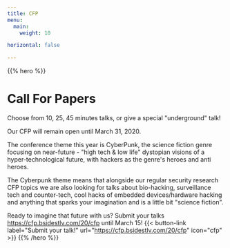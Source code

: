 ```yaml
---
title: CFP
menu:
  main:
    weight: 10

horizontal: false

---
```


{{% hero %}}
# Call For Papers

Choose from 10, 25, 45 minutes talks, or give a special "underground" talk!

Our CFP will remain open until March 31, 2020.

The conference theme this year is CyberPunk, the science fiction genre focusing on near-future - "high tech & low life" dystopian visions of a hyper-technological future, with hackers as the genre's heroes and anti heroes.

The Cyberpunk theme means that alongside our regular security research CFP topics we are also looking for talks about bio-hacking, surveillance tech and counter-tech, cool hacks of embedded devices/hardware hacking and anything that sparks your imagination and is a little bit "science fiction".

Ready to imagine that future with us? Submit your talks https://cfp.bsidestlv.com/20/cfp until March 15!
{{< button-link label="Submit your talk!" url="https://cfp.bsidestlv.com/20/cfp" icon="cfp" >}}
{{% /hero %}}